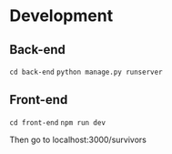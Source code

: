 # Development
## Back-end
`cd back-end`
`python manage.py runserver`

## Front-end
`cd front-end`
`npm run dev`

Then go to localhost:3000/survivors